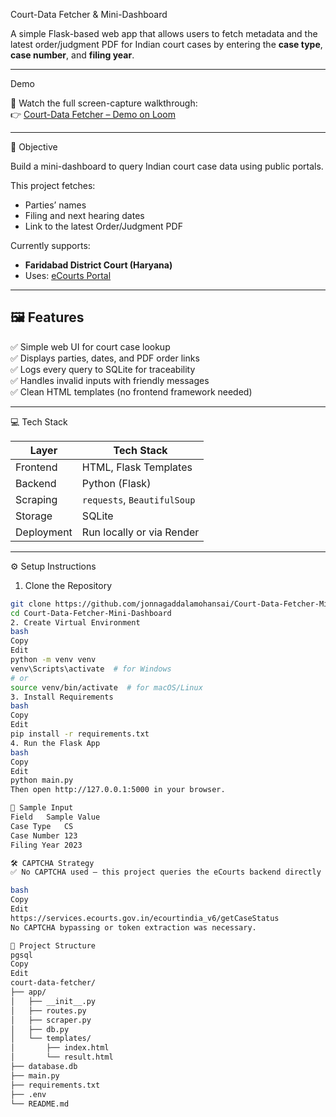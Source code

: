 Court-Data Fetcher & Mini-Dashboard

A simple Flask-based web app that allows users to fetch metadata and the latest order/judgment PDF for Indian court cases by entering the **case type**, **case number**, and **filing year**.

---

 Demo

🎥 Watch the full screen-capture walkthrough:  
👉 [Court-Data Fetcher – Demo on Loom](https://www.loom.com/share/1be4e84eaeac43fb9f0af6a54dfa7d9f?sid=2e7ad942-3d99-4276-9d8e-eaeca9e50419)

---

 🧠 Objective

Build a mini-dashboard to query Indian court case data using public portals.

This project fetches:
- Parties’ names
- Filing and next hearing dates
- Link to the latest Order/Judgment PDF

Currently supports:
- **Faridabad District Court (Haryana)**
- Uses: [eCourts Portal](https://districts.ecourts.gov.in/faridabad)

---

## 🖼 Features

✅ Simple web UI for court case lookup  
✅ Displays parties, dates, and PDF order links  
✅ Logs every query to SQLite for traceability  
✅ Handles invalid inputs with friendly messages  
✅ Clean HTML templates (no frontend framework needed)

---

💻 Tech Stack

| Layer        | Tech Stack             |
|--------------|------------------------|
| Frontend     | HTML, Flask Templates |
| Backend      | Python (Flask)         |
| Scraping     | `requests`, `BeautifulSoup` |
| Storage      | SQLite                 |
| Deployment   | Run locally or via Render |

---
 ⚙️ Setup Instructions
 1. Clone the Repository

```bash
git clone https://github.com/jonnagaddalamohansai/Court-Data-Fetcher-Mini-Dashboard.git
cd Court-Data-Fetcher-Mini-Dashboard
2. Create Virtual Environment
bash
Copy
Edit
python -m venv venv
venv\Scripts\activate  # for Windows
# or
source venv/bin/activate  # for macOS/Linux
3. Install Requirements
bash
Copy
Edit
pip install -r requirements.txt
4. Run the Flask App
bash
Copy
Edit
python main.py
Then open http://127.0.0.1:5000 in your browser.

🧪 Sample Input
Field	Sample Value
Case Type	CS
Case Number	123
Filing Year	2023

🛠 CAPTCHA Strategy
✅ No CAPTCHA used — this project queries the eCourts backend directly via their POST endpoint:

bash
Copy
Edit
https://services.ecourts.gov.in/ecourtindia_v6/getCaseStatus
No CAPTCHA bypassing or token extraction was necessary.

📁 Project Structure
pgsql
Copy
Edit
court-data-fetcher/
├── app/
│   ├── __init__.py
│   ├── routes.py
│   ├── scraper.py
│   ├── db.py
│   └── templates/
│       ├── index.html
│       └── result.html
├── database.db
├── main.py
├── requirements.txt
├── .env
└── README.md